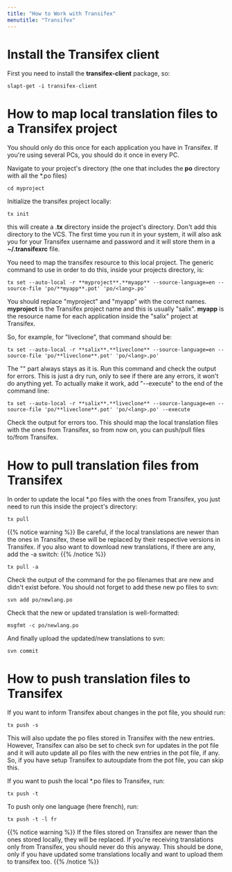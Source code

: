 ```yaml
---
title: "How to Work with Transifex"
menutitle: "Transifex"
---
```


# Install the Transifex client 


First you need to install the **transifex-client** package, so:

```
slapt-get -i transifex-client
```

# How to map local translation files to a Transifex project 


You should only do this once for each application you have in Transifex. If
you're using several PCs, you should do it once in every PC.

Navigate to your project's directory (the one that includes the **po**
directory with all the *.po files)

```
cd myproject
```

Initialize the transifex project locally:

```
tx init
```

this will create a .**tx** directory inside the project's directory. Don't add
this directory to the VCS. The first time you run it in your system, it will
also ask you for your Transifex username and password and it will store them in
a **~/.transifexrc** file.

You need to map the transifex resource to this local project. The generic
command to use in order to do this, inside your projects directory, is:

```
tx set --auto-local -r **myproject**.**myapp** --source-language=en --source-file 'po/**myapp**.pot' 'po/<lang>.po'
```

You should replace "myproject" and "myapp" with the correct names.
__myproject__ is the Transifex project name and this is usually "salix".
__myapp__ is the resource name for each application inside the "salix" project
at Transifex.

So, for example, for "liveclone", that command should be:

```
tx set --auto-local -r **salix**.**liveclone** --source-language=en --source-file 'po/**liveclone**.pot' 'po/<lang>.po'
```

The "<lang>" part always stays as it is. Run this command and check the output
for errors. This is just a dry run, only to see if there are any errors, it
won't do anything yet. To actually make it work, add "--execute" to the end of
the command line:

```
tx set --auto-local -r **salix**.**liveclone** --source-language=en --source-file 'po/**liveclone**.pot' 'po/<lang>.po' --execute
```

Check the output for errors too. This should map the local translation files
with the ones from Transifex, so from now on, you can push/pull files to/from
Transifex.

# How to pull translation files from Transifex 

In order to update the local *.po files with the ones from Transifex, you just need to run this inside the project's directory:

```
tx pull
```

{{% notice warning %}}
Be careful, if the local translations are newer than the ones in Transifex,
these will be replaced by their respective versions in Transifex. if you also
want to download new translations, if there are any, add the -a switch:
{{% /notice %}}

```
tx pull -a
```

Check the output of the command for the po filenames that are new and didn't
exist before. You should not forget to add these new po files to svn:

```
svn add po/newlang.po
```

Check that the new or updated translation is well-formatted:

```
msgfmt -c po/newlang.po
```
And finally upload the updated/new translations to svn:

```
svn commit
```

# How to push translation files to Transifex 

If you want to inform Transifex about changes in the pot file, you should run:

```
tx push -s
```

This will also update the po files stored in Transifex with the new entries.
However, Transifex can also be set to check svn for updates in the pot file and
it will auto update all po files with the new entries in the pot file, if any.
So, if you have setup Transifex to autoupdate from the pot file, you can skip
this.

If you want to push the local *.po files to Transifex, run:

```
tx push -t
```
To push only one language (here french), run:

```
tx push -t -l fr
```

{{% notice warning %}}
If the files stored on Transifex are newer than the ones stored locally, they
will be replaced. If you're receiving translations only from Transifex, you
should never do this anyway. This should be done, only if you have updated some
translations locally and want to upload them to transifex too.
{{% /notice %}}

